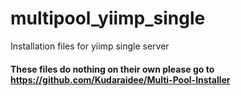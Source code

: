 # multipool_yiimp_single
Installation files for yiimp single server

#### These files do nothing on their own please go to https://github.com/Kudaraidee/Multi-Pool-Installer
